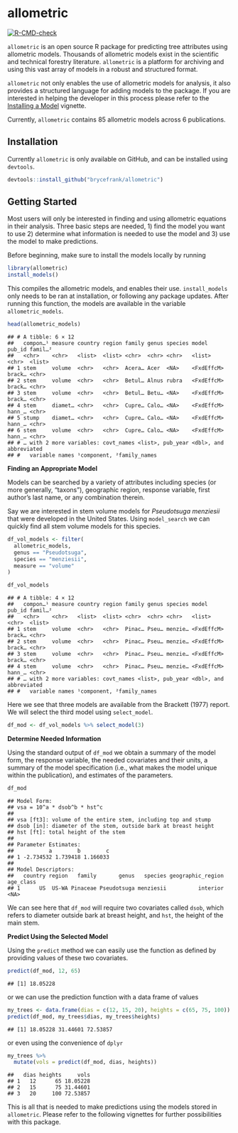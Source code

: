 allometric
================

[![R-CMD-check](https://github.com/brycefrank/allometric/actions/workflows/check-standard.yaml/badge.svg)](https://github.com/brycefrank/allometric/actions/workflows/check-standard.yaml)

`allometric` is an open source R package for predicting tree attributes
using allometric models. Thousands of allometric models exist in the
scientific and technical forestry literature. `allometric` is a platform
for archiving and using this vast array of models in a robust and
structured format.

`allometric` not only enables the use of allometric models for analysis,
it also provides a structured language for adding models to the package.
If you are interested in helping the developer in this process please
refer to the [Installing a
Model](https://brycefrank.com/allometric/articles/installing_a_model.html)
vignette.

Currently, `allometric` contains 85 allometric models across 6
publications.

## Installation

Currently `allometric` is only available on GitHub, and can be installed
using `devtools`.

``` r
devtools::install_github("brycefrank/allometric")
```

## Getting Started

Most users will only be interested in finding and using allometric
equations in their analysis. Three basic steps are needed, 1) find the
model you want to use 2) determine what information is needed to use the
model and 3) use the model to make predictions.

Before beginning, make sure to install the models locally by running

``` r
library(allometric)
install_models()
```

This compiles the allometric models, and enables their use.
`install_models` only needs to be ran at installation, or following any
package updates. After running this function, the models are available
in the variable `allometric_models`.

``` r
head(allometric_models)
```

    ## # A tibble: 6 × 12
    ##   compon…¹ measure country region family genus species model      pub_id famil…²
    ##   <chr>    <chr>   <list>  <list> <chr>  <chr> <chr>   <list>     <chr>  <list> 
    ## 1 stem     volume  <chr>   <chr>  Acera… Acer  <NA>    <FxdEffcM> brack… <chr>  
    ## 2 stem     volume  <chr>   <chr>  Betul… Alnus rubra   <FxdEffcM> brack… <chr>  
    ## 3 stem     volume  <chr>   <chr>  Betul… Betu… <NA>    <FxdEffcM> brack… <chr>  
    ## 4 stem     diamet… <chr>   <chr>  Cupre… Calo… <NA>    <FxdEffcM> hann_… <chr>  
    ## 5 stump    diamet… <chr>   <chr>  Cupre… Calo… <NA>    <FxdEffcM> hann_… <chr>  
    ## 6 stem     volume  <chr>   <chr>  Cupre… Calo… <NA>    <FxdEffcM> hann_… <chr>  
    ## # … with 2 more variables: covt_names <list>, pub_year <dbl>, and abbreviated
    ## #   variable names ¹​component, ²​family_names

**Finding an Appropriate Model**

Models can be searched by a variety of attributes including species (or
more generally, “taxons”), geographic region, response variable, first
author’s last name, or any combination therein.

Say we are interested in stem volume models for *Pseudotsuga menziesii*
that were developed in the United States. Using `model_search` we can
quickly find all stem volume models for this species.

``` r
df_vol_models <- filter(
  allometric_models,
  genus == "Pseudotsuga",
  species == "menziesii",
  measure == "volume"
)

df_vol_models
```

    ## # A tibble: 4 × 12
    ##   compon…¹ measure country region family genus species model      pub_id famil…²
    ##   <chr>    <chr>   <list>  <list> <chr>  <chr> <chr>   <list>     <chr>  <list> 
    ## 1 stem     volume  <chr>   <chr>  Pinac… Pseu… menzie… <FxdEffcM> brack… <chr>  
    ## 2 stem     volume  <chr>   <chr>  Pinac… Pseu… menzie… <FxdEffcM> brack… <chr>  
    ## 3 stem     volume  <chr>   <chr>  Pinac… Pseu… menzie… <FxdEffcM> brack… <chr>  
    ## 4 stem     volume  <chr>   <chr>  Pinac… Pseu… menzie… <FxdEffcM> hann_… <chr>  
    ## # … with 2 more variables: covt_names <list>, pub_year <dbl>, and abbreviated
    ## #   variable names ¹​component, ²​family_names

Here we see that three models are available from the Brackett (1977)
report. We will select the third model using `select_model`.

``` r
df_mod <- df_vol_models %>% select_model(3)
```

**Determine Needed Information**

Using the standard output of `df_mod` we obtain a summary of the model
form, the response variable, the needed covariates and their units, a
summary of the model specification (i.e., what makes the model unique
within the publication), and estimates of the parameters.

``` r
df_mod
```

    ## Model Form: 
    ## vsa = 10^a * dsob^b * hst^c 
    ##  
    ## vsa [ft3]: volume of the entire stem, including top and stump
    ## dsob [in]: diameter of the stem, outside bark at breast height
    ## hst [ft]: total height of the stem
    ## 
    ## Parameter Estimates: 
    ##           a        b        c
    ## 1 -2.734532 1.739418 1.166033
    ## 
    ## Model Descriptors: 
    ##   country region   family       genus   species geographic_region age_class
    ## 1      US  US-WA Pinaceae Pseudotsuga menziesii          interior      <NA>

We can see here that `df_mod` will require two covariates called `dsob`,
which refers to diameter outside bark at breast height, and `hst`, the
height of the main stem.

**Predict Using the Selected Model**

Using the `predict` method we can easily use the function as defined by
providing values of these two covariates.

``` r
predict(df_mod, 12, 65)
```

    ## [1] 18.05228

or we can use the prediction function with a data frame of values

``` r
my_trees <- data.frame(dias = c(12, 15, 20), heights = c(65, 75, 100))
predict(df_mod, my_trees$dias, my_trees$heights)
```

    ## [1] 18.05228 31.44601 72.53857

or even using the convenience of `dplyr`

``` r
my_trees %>%
  mutate(vols = predict(df_mod, dias, heights))
```

    ##   dias heights     vols
    ## 1   12      65 18.05228
    ## 2   15      75 31.44601
    ## 3   20     100 72.53857

This is all that is needed to make predictions using the models stored
in `allometric`. Please refer to the following vignettes for further
possibilities with this package.
